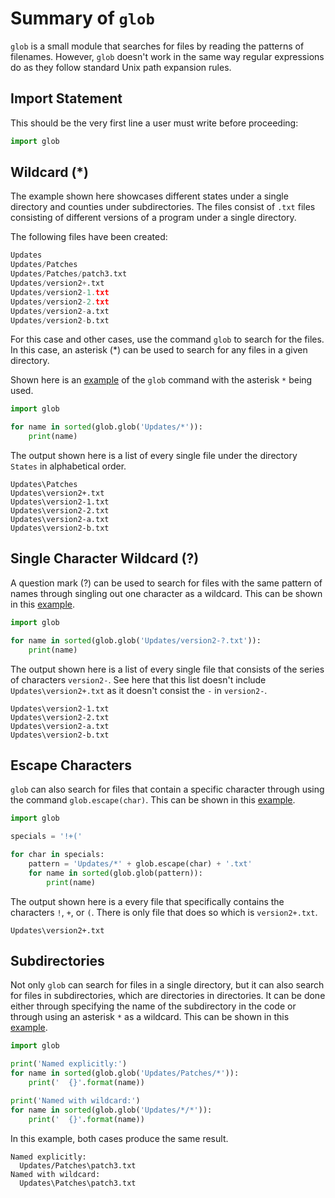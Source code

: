 # Summary of `glob`
 
`glob` is a small module that searches for files by reading the patterns of filenames.
However, `glob` doesn't work in the same way regular expressions do as they follow
standard Unix path expansion rules.

## Import Statement

This should be the very first line a user must write before proceeding:

```python
import glob
```

## Wildcard (*)

The example shown here showcases different states under a single directory and 
counties under subdirectories. The files consist of `.txt` files consisting of 
different versions of a program under a single directory.

The following files have been created:
```python
Updates
Updates/Patches
Updates/Patches/patch3.txt
Updates/version2+.txt
Updates/version2-1.txt
Updates/version2-2.txt
Updates/version2-a.txt
Updates/version2-b.txt
```

For this case and other cases, use the command `glob` to search for the files.
In this case, an asterisk (*) can be used to search for any files in a given
directory. 

Shown here is an [example](https://github.com/cybertraining-dsc/reu2022/blob/main/project/examples/glob_instructions/glob_asterisk.py)
of the `glob` command with the asterisk `*` being used.

```python
import glob

for name in sorted(glob.glob('Updates/*')):
    print(name)
```

The output shown here is a list of every single file under the directory `States`
in alphabetical order.

```
Updates\Patches
Updates\version2+.txt
Updates\version2-1.txt
Updates\version2-2.txt
Updates\version2-a.txt
Updates\version2-b.txt
```

## Single Character Wildcard (?)

A question mark (?) can be used to search for files with the same pattern of 
names through singling out one character as a wildcard. This can be shown in
this [example](https://github.com/cybertraining-dsc/reu2022/blob/main/project/examples/glob_instructions/glob_question.py).

```python
import glob

for name in sorted(glob.glob('Updates/version2-?.txt')):
    print(name)
```

The output shown here is a list of every single file that consists of the series of
characters `version2-`. See here that this list doesn't include `Updates\version2+.txt`
as it doesn't consist the `-` in `version2-`.

```
Updates\version2-1.txt
Updates\version2-2.txt
Updates\version2-a.txt
Updates\version2-b.txt
```

## Escape Characters

`glob` can also search for files that contain a specific character through using 
the command `glob.escape(char)`. This can be shown in this [example](https://github.com/cybertraining-dsc/reu2022/blob/main/project/examples/glob_instructions/glob_escape.py).

```python
import glob

specials = '!+('

for char in specials:
    pattern = 'Updates/*' + glob.escape(char) + '.txt'
    for name in sorted(glob.glob(pattern)):
        print(name)
```

The output shown here is a every file that specifically contains the characters
`!`, `+`, or `(`. There is only file that does so which is `version2+.txt`.

```
Updates\version2+.txt
```

## Subdirectories

Not only `glob` can search for files in a single directory, but it can also
search for files in subdirectories, which are directories in directories.
It can be done either through specifying the name of the subdirectory in 
the code or through using an asterisk `*` as a wildcard. This can be shown in this 
[example](https://github.com/cybertraining-dsc/reu2022/blob/main/project/examples/glob_instructions/glob_subdir.py).

```python
import glob

print('Named explicitly:')
for name in sorted(glob.glob('Updates/Patches/*')):
    print('  {}'.format(name))

print('Named with wildcard:')
for name in sorted(glob.glob('Updates/*/*')):
    print('  {}'.format(name))
```

In this example, both cases produce the same result.

```
Named explicitly:
  Updates/Patches\patch3.txt
Named with wildcard:
  Updates\Patches\patch3.txt
```
